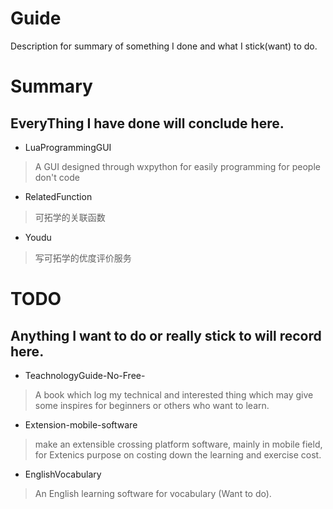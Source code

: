 # Guide
Description for summary of something I done and what I stick(want) to do.

# Summary
EveryThing I have done will conclude here.
----
- LuaProgrammingGUI 
> A GUI designed through wxpython for easily programming for people don't code

- RelatedFunction
> 可拓学的关联函数

- Youdu
> 写可拓学的优度评价服务

# TODO
Anything I want to do or really stick to will record here.
---
- TeachnologyGuide-No-Free-
> A book which log my technical and interested thing which may give some inspires for beginners or others who want to learn.

- Extension-mobile-software
> make an extensible crossing platform software, mainly in mobile field, for Extenics purpose on costing down the learning and exercise cost.

- EnglishVocabulary
> An English learning software for vocabulary (Want to do).
